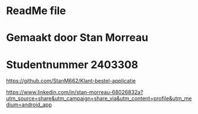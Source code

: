 # ReadMe file
# Gemaakt door Stan Morreau
# Studentnummer 2403308


https://github.com/StanM662/Klant-bestel-applicatie

https://www.linkedin.com/in/stan-morreau-68026832a?utm_source=share&utm_campaign=share_via&utm_content=profile&utm_medium=android_app
